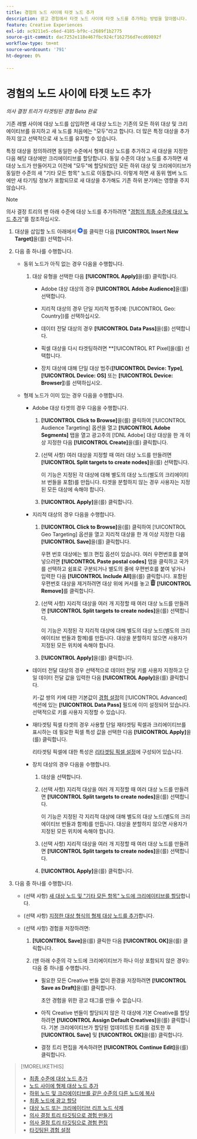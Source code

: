```yaml
---
title: 경험의 노드 사이에 타겟 노드 추가
description: 광고 경험에서 타겟 노드 사이에 타겟 노드를 추가하는 방법을 알아봅니다.
feature: Creative Experiences
exl-id: ac9211e5-c6ed-4185-bf9c-c2689f1b2775
source-git-commit: dac7252e118e467fbc924cf162756d7ecd69892f
workflow-type: tm+mt
source-wordcount: '791'
ht-degree: 0%

---
```


# 경험의 노드 사이에 타겟 노드 추가

*의사 결정 트리가 타겟팅된 경험*
*Beta 완료*

기존 레벨 사이에 대상 노드를 삽입하면 새 대상 노드는 기존의 모든 하위 대상 및 크리에이티브를 유지하고 새 노드를 처음에는 &quot;모두&quot;라고 합니다. 더 많은 특정 대상을 추가하지 않고 선택적으로 새 노드를 유지할 수 있습니다.

특정 대상을 정의하려면 동일한 수준에서 형제 대상 노드를 추가하고 새 대상을 지정한 다음 해당 대상에만 크리에이티브를 할당합니다. 동일 수준의 대상 노드를 추가하면 새 대상 노드가 만들어지고 이전에 &quot;모두&quot;에 할당되었던 모든 하위 대상 및 크리에이티브가 동일한 수준의 새 &quot;기타 모든 항목&quot; 노드로 이동합니다. 이렇게 하면 새 동위 멤버 노드에만 새 타기팅 정보가 포함되므로 새 대상을 추가해도 기존 하위 분기에는 영향을 주지 않습니다.

>[!NOTE]
>
>의사 결정 트리의 맨 아래 수준에 대상 노드를 추가하려면 &quot;[경험의 최종 수준에 대상 노드 추가](experience-target-node-add-final.md)&quot;를 참조하십시오.

<!-- 1. [ways to get to the decision tree] -->

1. 대상을 삽입할 노드 아래에서 ![추가](/help/creative/assets/add.png "추가")를 클릭한 다음 **[!UICONTROL Insert New Target]**&#x200B;을(를) 선택합니다.

1. 다음 중 하나를 수행합니다.

   * 동위 노드가 아직 없는 경우 다음을 수행합니다.

      1. 대상 유형을 선택한 다음 **[!UICONTROL Apply]**&#x200B;을(를) 클릭합니다.

         * Adobe 대상 대상의 경우 **[!UICONTROL Adobe Audience]**&#x200B;을(를) 선택합니다.

         * 지리적 대상의 경우 단일 지리적 범주(예: [!UICONTROL Geo: Country])를 선택하십시오.

         * 데이터 전달 대상의 경우 **[!UICONTROL Data Pass]**&#x200B;을(를) 선택합니다.

         * 픽셀 대상을 다시 타겟팅하려면 **[!UICONTROL RT Pixel]을(를) 선택합니다.

         * 장치 대상에 대해 단일 대상 범주(**[!UICONTROL Device: Type]**, **[!UICONTROL Device: OS]** 또는 **[!UICONTROL Device: Browser]**)를 선택하십시오.

   * 형제 노드가 이미 있는 경우 다음을 수행합니다.

      * Adobe 대상 타겟의 경우 다음을 수행합니다.

         1. **[!UICONTROL Click to Browse]**&#x200B;을(를) 클릭하여 [!UICONTROL Audience Targeting] 옵션을 열고 **[!UICONTROL Adobe Segments]** 탭을 열고 광고주의 [!DNL Adobe] 대상 대상을 한 개 이상 지정한 다음 **[!UICONTROL Create]**<!-- Why not "Save" like for the other node types/use cases? -->을(를) 클릭합니다.

         1. (선택 사항) 여러 대상을 지정할 때 여러 대상 노드를 만들려면 **[!UICONTROL Split targets to create nodes]**&#x200B;을(를) 선택합니다.

            이 기능은 지정된 각 대상에 대해 별도의 대상 노드(별도의 크리에이티브 번들을 포함)를 만듭니다. 타겟을 분할하지 않는 경우 사용자는 지정된 모든 대상에 속해야 합니다.

         1. **[!UICONTROL Apply]**&#x200B;을(를) 클릭합니다.

      * 지리적 대상의 경우 다음을 수행합니다.

         1. **[!UICONTROL Click to Browse]**&#x200B;을(를) 클릭하여 [!UICONTROL Geo Targeting] 옵션을 열고 지리적 대상을 한 개 이상 지정한 다음 **[!UICONTROL Save]**&#x200B;을(를) 클릭합니다.

            우편 번호 대상에는 벌크 편집 옵션이 있습니다. 여러 우편번호를 붙여넣으려면 **[!UICONTROL Paste postal codes]** 탭을 클릭하고 국가를 선택하고 쉼표로 구분되거나 별도의 줄에 우편번호를 붙여 넣거나 입력한 다음 **[!UICONTROL Include All]**&#x200B;을(를) 클릭합니다. 포함된 우편번호 대상을 제거하려면 대상 위에 커서를 놓고 ![제거](/help/creative/assets/delete.png "제거") **[!UICONTROL Remove]**&#x200B;를 클릭합니다.

         1. (선택 사항) 지리적 대상을 여러 개 지정할 때 여러 대상 노드를 만들려면 **[!UICONTROL Split targets to create nodes]**&#x200B;을(를) 선택합니다.

            이 기능은 지정된 각 지리적 대상에 대해 별도의 대상 노드(별도의 크리에이티브 번들과 함께)를 만듭니다. 대상을 분할하지 않으면 사용자가 지정된 모든 위치에 속해야 합니다.

         1. **[!UICONTROL Apply]**&#x200B;을(를) 클릭합니다.

      * 데이터 전달 대상의 경우 선택적으로 데이터 전달 키를 사용자 지정하고 단일 데이터 전달 값을 입력한 다음 **[!UICONTROL Apply]**&#x200B;을(를) 클릭합니다.

        키-값 쌍의 키에 대한 기본값이 [경험 설정](experience-settings-targeting.md)의 [!UICONTROL Advanced] 섹션에 있는 **[!UICONTROL Data Pass]** 필드에 이미 설정되어 있습니다. 선택적으로 키를 사용자 지정할 수 있습니다.

      * 재타겟팅 픽셀 타겟의 경우 사용할 단일 재타겟팅 픽셀과 크리에이티브를 표시하는 데 필요한 픽셀 특성 값을 선택한 다음 **[!UICONTROL Apply]**&#x200B;을(를) 클릭합니다.

        리타겟팅 픽셀에 대한 특성은 [리타겟팅 픽셀 설정](/help/creative/pixels/retargeting-pixel-manage.md)에 구성되어 있습니다.

      * 장치 대상의 경우 다음을 수행합니다.

         1. 대상을 선택합니다.

         1. (선택 사항) 지리적 대상을 여러 개 지정할 때 여러 대상 노드를 만들려면 **[!UICONTROL Split targets to create nodes]**&#x200B;을(를) 선택합니다.

            이 기능은 지정된 각 지리적 대상에 대해 별도의 대상 노드(별도의 크리에이티브 번들과 함께)를 만듭니다. 대상을 분할하지 않으면 사용자가 지정된 모든 위치에 속해야 합니다.

         1. (선택 사항) 지리적 대상을 여러 개 지정할 때 여러 대상 노드를 만들려면 **[!UICONTROL Split targets to create nodes]**&#x200B;을(를) 선택합니다.

         1. **[!UICONTROL Apply]**&#x200B;을(를) 클릭합니다.

1. 다음 중 하나를 수행합니다.

   * (선택 사항) [새 대상 노드 및 &quot;기타 모든 항목&quot; 노드에 크리에이티브를 할당](experience-assign-creative-bundles.md)합니다.

   * (선택 사항) [지정한 대상 형식의 형제 대상 노드를 추가](experience-target-node-add-sibling.md)합니다.

   * (선택 사항) 경험을 저장하려면:

      1. **[!UICONTROL Save]**&#x200B;을(를) 클릭한 다음 **[!UICONTROL OK]**&#x200B;을(를) 클릭합니다.

      1. (맨 아래 수준의 각 노드에 크리에이티브가 하나 이상 포함되지 않은 경우): 다음 중 하나를 수행합니다.

         * 필요한 모든 Creative 번들 없이 환경을 저장하려면 **[!UICONTROL Save as Draft]**&#x200B;을(를) 클릭합니다.

           초안 경험을 위한 광고 태그를 만들 수 없습니다.

         * 아직 Creative 번들이 할당되지 않은 각 대상에 기본 Creative를 할당하려면 **[!UICONTROL Assign Default Creatives]**&#x200B;을(를) 클릭합니다. 기본 크리에이티브가 할당된 업데이트된 트리를 검토한 후 **[!UICONTROL Save]** 및 **[!UICONTROL OK]**&#x200B;을(를) 클릭합니다.

         * 결정 트리 편집을 계속하려면 **[!UICONTROL Continue Edit]**&#x200B;을(를) 클릭합니다.

>[!MORELIKETHIS]
>
>* [최종 수준에 대상 노드 추가](experience-target-node-add-final.md)
>* [노드 사이에 형제 대상 노드 추가](experience-target-node-add-sibling.md)
>* [하위 노드 및 크리에이티브를 같은 수준의 다른 노드에 복사](experience-target-node-copy.md)
>* [최종 노드에 광고 할당](experience-assign-creative-bundles.md)
>* [대상 노드 또는 크리에이티브 리프 노드 삭제](/help/creative/experiences/experience-target-node-delete.md)
>* [의사 결정 트리 타깃팅으로 경험 만들기](experience-create-targeting.md)
>* [의사 결정 트리 타깃팅으로 경험 편집](experience-edit-targeting.md)
>* [타깃팅된 경험 설정](experience-settings-targeting.md)
